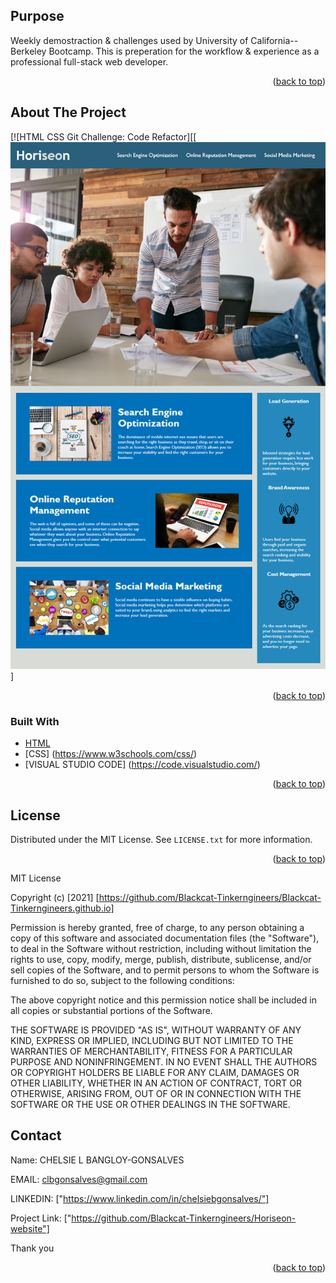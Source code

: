 <div id="top"></div>

<!-- GETTING STARTED -->
## Purpose

Weekly demostraction & challenges used by University of California--Berkeley Bootcamp. This is preperation for the workflow & experience as a professional full-stack web developer.

<p align="right">(<a href="#top">back to top</a>)</p>

<!-- ABOUT THE PROJECT -->
## About The Project

[![HTML CSS Git Challenge: Code Refactor][[<img src="./assets/images/html-css-git-homework-demo.png" />]

<p align="right">(<a href="#top">back to top</a>)</p>

### Built With

* [HTML](https://html.com/)
* [CSS] (https://www.w3schools.com/css/)
* [VISUAL STUDIO CODE] (https://code.visualstudio.com/)

<p align="right">(<a href="#top">back to top</a>)</p>


<!-- LICENSE -->
## License

Distributed under the MIT License. See `LICENSE.txt` for more information.

<p align="right">(<a href="#top">back to top</a>)</p>


MIT License

Copyright (c) [2021] [https://github.com/Blackcat-Tinkerngineers/Blackcat-Tinkerngineers.github.io]

Permission is hereby granted, free of charge, to any person obtaining a copy
of this software and associated documentation files (the "Software"), to deal
in the Software without restriction, including without limitation the rights
to use, copy, modify, merge, publish, distribute, sublicense, and/or sell
copies of the Software, and to permit persons to whom the Software is
furnished to do so, subject to the following conditions:

The above copyright notice and this permission notice shall be included in all
copies or substantial portions of the Software.

THE SOFTWARE IS PROVIDED "AS IS", WITHOUT WARRANTY OF ANY KIND, EXPRESS OR
IMPLIED, INCLUDING BUT NOT LIMITED TO THE WARRANTIES OF MERCHANTABILITY,
FITNESS FOR A PARTICULAR PURPOSE AND NONINFRINGEMENT. IN NO EVENT SHALL THE
AUTHORS OR COPYRIGHT HOLDERS BE LIABLE FOR ANY CLAIM, DAMAGES OR OTHER
LIABILITY, WHETHER IN AN ACTION OF CONTRACT, TORT OR OTHERWISE, ARISING FROM,
OUT OF OR IN CONNECTION WITH THE SOFTWARE OR THE USE OR OTHER DEALINGS IN THE
SOFTWARE.

<!-- CONTACT -->
## Contact

Name: CHELSIE L BANGLOY-GONSALVES

EMAIL: clbgonsalves@gmail.com

LINKEDIN: ["https://www.linkedin.com/in/chelsiebgonsalves/"]

Project Link: ["https://github.com/Blackcat-Tinkerngineers/Horiseon-website"]

Thank you

<p align="right">(<a href="#top">back to top</a>)</p>

